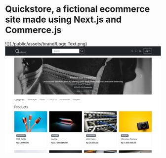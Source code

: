 # Quickstore, a fictional ecommerce site made using Next.js and Commerce.js
![](./public/assets/brand/Logo Text.png)
![](./public/assets/readme/Screenshot.png)